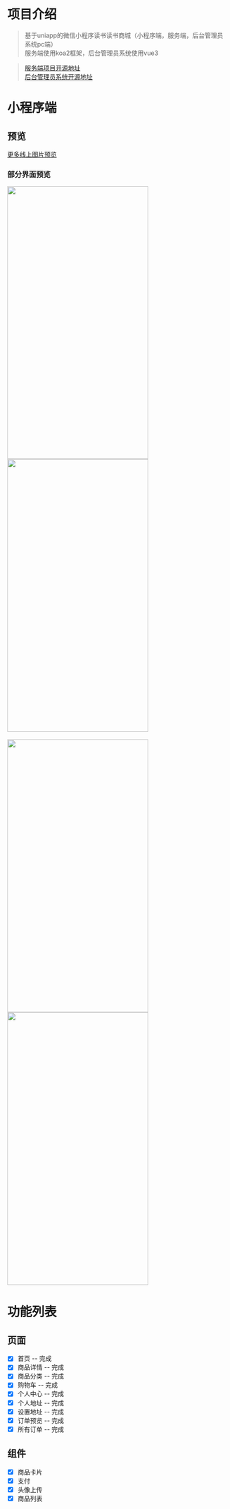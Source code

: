 # 项目介绍
>基于uniapp的微信小程序读书读书商城（小程序端，服务端，后台管理员系统pc端）  
服务端使用koa2框架，后台管理员系统使用vue3

>[服务端项目开源地址](https://github.com/000-zero/shop_manage)  
[后台管理员系统开源地址](https://github.com/000-zero/bookshop_server)

# 小程序端
## 预览
[更多线上图片预览](https://zkyzero.xyz/img/public/show/yul.png)

### 部分界面预览
<img src="http://114.55.94.207:3000/public/show/shouy.jpg" width="320" height="619"/> <img src="http://114.55.94.207:3000/public/show/xianq.jpg" width="320" height="619"/>
<br><br>
<img src="http://114.55.94.207:3000/public/show/fenl.jpg" width="320" height="619"/><img src="http://114.55.94.207:3000/public/show/cart.jpg" width="320" height="619"/>

# 功能列表
## 页面
- [x] 首页 -- 完成
- [x] 商品详情 -- 完成
- [x] 商品分类 -- 完成
- [x] 购物车 -- 完成
- [x] 个人中心 -- 完成
- [x] 个人地址 -- 完成
- [x] 设置地址 -- 完成
- [x] 订单预览 -- 完成
- [x] 所有订单 -- 完成

## 组件
- [x] 商品卡片
- [x] 支付
- [x] 头像上传
- [x] 商品列表
